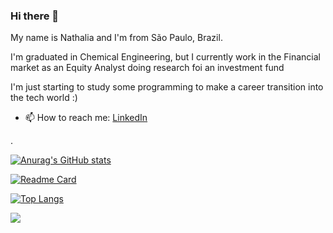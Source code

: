 ### Hi there 👋

My name is Nathalia and I'm from São Paulo, Brazil.

I'm graduated in Chemical Engineering, but I currently work in the Financial market as an Equity Analyst doing research foi an investment fund

I'm just starting to study some programming to make a career transition into the tech world :)

<!--
**nhmikami/nhmikami** is a ✨ _special_ ✨ repository because its `README.md` (this file) appears on your GitHub profile.

Here are some ideas to get you started:

- 🔭 I’m currently working on ...
- 🌱 I’m currently learning ...
- 👯 I’m looking to collaborate on ...
- 🤔 I’m looking for help with ...
- 💬 Ask me about ...
- 📫 How to reach me: ...
- 😄 Pronouns: ...
- ⚡ Fun fact: ...
-->

- 📫 How to reach me: [LinkedIn](https://www.linkedin.com/in/nhmikami/)

.

[![Anurag's GitHub stats](https://github-readme-stats.vercel.app/api?username=nhmikami&show_icons=true)](https://github.com/anuraghazra/github-readme-stats)

[![Readme Card](https://github-readme-stats.vercel.app/api/pin/?username=nhmikami&repo=TikTok-project)](https://github.com/anuraghazra/github-readme-stats)

[![Top Langs](https://github-readme-stats.vercel.app/api/top-langs/?username=nhmikami&layout=compact)](https://github.com/anuraghazra/github-readme-stats)

![](https://komarev.com/ghpvc/?username=nhmikami)
